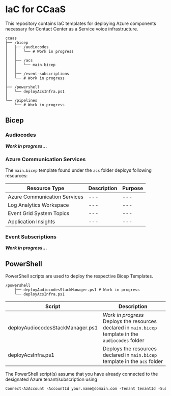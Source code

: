 # IaC for CCaaS
This repository contains IaC templates for deploying Azure components necessary for Contact Center as a Service voice infrastructure.

```
ccaas
├── /bicep
│   ├── /audiocodes
│   │   └── # Work in progress
│   │
│   ├── /acs
│   │   └── main.bicep
│   │
│   ├── /event-subscriptions
│   └── # Work in progress
│   
├── /powershell    
│   └── deployAcsInfra.ps1
│
└── /pipelines    
    └── # Work in progress
```

## Bicep
### Audiocodes 
**_Work in progress_...**

### Azure Communication Services
The `main.bicep` template found under the `acs` folder deploys  following resources:

| Resource Type | Description | Purpose | 
| --- | --- | --- |
| Azure Communication Services | --- |  ---|
| Log Analytics Workspace | --- |  ---|
| Event Grid System Topics | --- |  ---|
| Application Insights | --- |  ---|

### Event Subscriptions
**_Work in progress_...**

## PowerShell
PowerShell scripts are used to deploy the respective Bicep Templates.

```
/powershell    
    ├── deployAudiocodesStackManager.ps1 # Work in progress
    └── deployAcsInfra.ps1
```
| Script | Description | 
| --- | --- |
| deployAudiocodesStackManager.ps1 | _Work in progress_<br>Deploys the resources declared in `main.bicep` template in the `audiocodes` folder |
| deployAcsInfra.ps1 | Deploys the resources declared in `main.bicep` template in the `acs` folder  |


The PowerShell script(s) assume that you have already connected to the designated Azure tenant/subscription using
```ps
Connect-AzAccount -AccountId your.name@domain.com -Tenant tenantId -Subscription subscriptionId
```